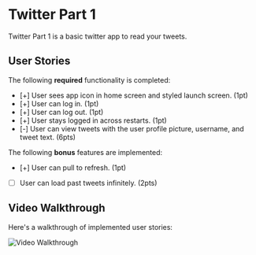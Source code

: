 # Twitter Part 1

Twitter Part 1 is a basic twitter app to read your tweets.

## User Stories

The following **required** functionality is completed:

- [+] User sees app icon in home screen and styled launch screen. (1pt)
- [+] User can log in. (1pt)
- [+] User can log out. (1pt)
- [+] User stays logged in across restarts. (1pt)
- [-] User can view tweets with the user profile picture, username, and tweet text. (6pts)

The following **bonus** features are implemented:

- [+] User can pull to refresh. (1pt)
- [ ] User can load past tweets infinitely. (2pts)

## Video Walkthrough

Here's a walkthrough of implemented user stories:

<img src='http://i.imgur.com/link/to/your/gif/file.gif' title='Video Walkthrough' width='' alt='Video Walkthrough' />

